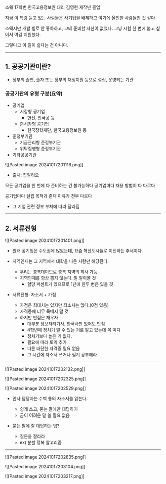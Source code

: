 소웨 17학번 한국고용정보원 대리 김영현
재작년 졸업

지금 이 특강 듣고 있는 사람들은 사기업을 배제하고 여기에 올인한 사람들인 것 같다

소웨지만 개발 별로 안 좋아하고, 코테 준비할 자신이 없었다.
그냥 시험 한 번에 붙고 싶어서 여길 지원했다.

그렇다고 이 길이 쉽다는 건 아니다.

---
## 1. 공공기관이란?
- 정부의 출연, 출자 또는 정부의 재정지원 등으로 설립, 운영되는 기관

### 공공기관의 유형 구분(요약)
- 공기업
	- 시장형 공기업
		- 한전, 인국공 등
	- 준시장형 공기업
		- 한국장학재단, 한국고용정보원 등
- 준정부기관
	- 기금관리형 준정부기관
	- 위탁집행형 준정부기관
- 기타공공기관

![[Pasted image 20241017201116.png]]
- 출처: 잡알리오

모든 공기업을 한 번에 다 준비하는 건 불가능하다
공기업마다 채용 방법이 다 다르다

공기업마다 설립 목적과 존재 이유가 전부 다르다
- 그 기업 관련 정부 부처에 따라 달라짐

---
## 2. 서류전형

![[Pasted image 20241017201401.png]]

- 원래 공기업은 수도권에 많았는데, 요즘 혁신도시들로 이전하는 추세이다.
- 지역인재는 그 지역에서 대학을 나온 사람만 해당된다.
	- 우리는 충북대이므로 충북 지역의 회사 가능
	- 지역인재를 항상 뽑지 않는다. 잘 알아볼 것
		- 할당 퍼센트가 있으므로 1년에 한두 번은 있을 것

- 서류전형: 자소서 + 가점
	- 가점은 최대치는 있지만 최소치는 없다.(0점 있음)
	- 자격증에 너무 목메지 말 것
	- 하지만 만점은 채우자
		- 대부분 정보처리기사, 한국사만 있어도 만점
		- 4학년때 정처기 딸 수 있는 거로 알고 있는데 꼭 따자
		- 정처기보다 높은 거 없다.
		- 필요에 따라 토익 추가
		- 다른 대단한 자격증 필요 없음
		- 그 시간에 자소서 쓰거나 필기 공부해라

---

![[Pasted image 20241017202132.png]]

![[Pasted image 20241017202325.png]]

![[Pasted image 20241017202529.png]]

- 인사 담당자는 수백 통의 자소서를 읽는다.
	- 쉽게 쓰고, 묻는 말에만 대답하기
	- 굳이 어려운 말 쓸 필요 없음

- 묻는 말에 잘 대답하는 법?
	- 질문을 잘라라
	- ex) 분할 정복 알고리즘

---
![[Pasted image 20241017202835.png]]

![[Pasted image 20241017203104.png]]

![[Pasted image 20241017203217.png]]

